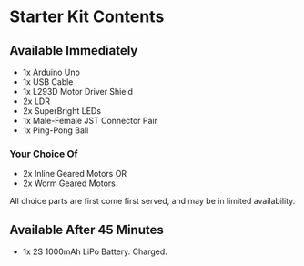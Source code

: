 # Starter Kit Contents

## Available Immediately

* 1x Arduino Uno
* 1x USB Cable
* 1x L293D Motor Driver Shield
* 2x LDR
* 2x SuperBright LEDs
* 1x Male-Female JST Connector Pair
* 1x Ping-Pong Ball

### Your Choice Of
* 2x Inline Geared Motors OR
* 2x Worm Geared Motors

All choice parts are first come first served, and may be in limited availability. 



## Available After 45 Minutes
 
* 1x 2S 1000mAh LiPo Battery. Charged. 